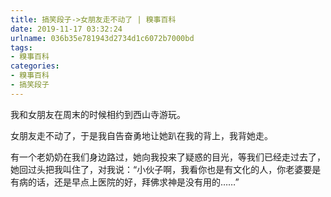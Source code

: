 ```yaml
---
title: 搞笑段子->女朋友走不动了 | 糗事百科
date: 2019-11-17 03:32:24
urlname: 036b35e781943d2734d1c6072b7000bd
tags: 
- 糗事百科
categories:
- 糗事百科
- 搞笑段子
---
```

我和女朋友在周末的时候相约到西山寺游玩。

女朋友走不动了，于是我自告奋勇地让她趴在我的背上，我背她走。

有一个老奶奶在我们身边路过，她向我投来了疑惑的目光，等我们已经走过去了，她回过头把我叫住了，对我说：“小伙子啊，我看你也是有文化的人，你老婆要是有病的话，还是早点上医院的好，拜佛求神是没有用的……”


